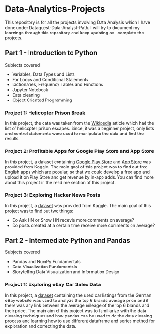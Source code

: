 # Data-Analytics-Projects
This repository is for all the projects involving Data Analysis which I have done under Dataquest-Data-Analyst-Path. I will try to document my learnings through this repository and keep updating as I complete the projects.

## Part 1 - Introduction to Python

Subjects covered
* Variables, Data Types and Lists
* For Loops and Conditional Statements
* Dictionaries, Frequency Tables and Functions
* Jupyter Notebook
* Data cleaning
* Object Oriented Programming

### Project 1: Helicopter Prison Break

In this project, the data was taken from the [Wikipedia](https://en.wikipedia.org/wiki/List_of_helicopter_prison_escapes) article which had the list of helicopter prison escapes. Since, it was a beginner project, only lists and control statements were used to manipulate the data and find the results. 

### Project 2: Profitable Apps for Google Play Store and App Store

In this project, a dataset containing [Google Play Store](https://www.kaggle.com/lava18/google-play-store-apps) and [App Store](https://www.kaggle.com/ramamet4/app-store-apple-data-set-10k-apps) was provided from Kaggle. The main goal of this project was to find out free English apps which are popular, so that we could develop a free app and upload it on Play Store and get revenue by in-app adds. You can find more about this project in the read me section of this project.

### Project 3: Exploring Hacker News Posts

In this project, a [dataset](https://www.kaggle.com/datasets/hacker-news/hacker-news-posts) was provided from Kaggle. The main goal of this project was to find out two things:
* Do Ask HN or Show HN recevie more comments on average?
* Do posts created at a certain time receive more comments on average?

## Part 2 - Intermediate Python and Pandas

Subjects covered
* Pandas and NumPy Fundamentals
* Data Visualization Fundamentals
* Storytelling Data Visualization and Information Design

### Project 1: Exploring eBay Car Sales Data

In this project, a [dataset](https://data.world/data-society/used-cars-data) containing the used car listings from the German eBay website was used to analyze the top 6 brands average price and if there was any link between the average mileage of the top 6 brands and their price. The main aim of this project was to familiarize with the data cleaning techniques and how pandas can be used to do the data cleaning process and learning how to use different dataframe and series method for exploration and correcting the data.
